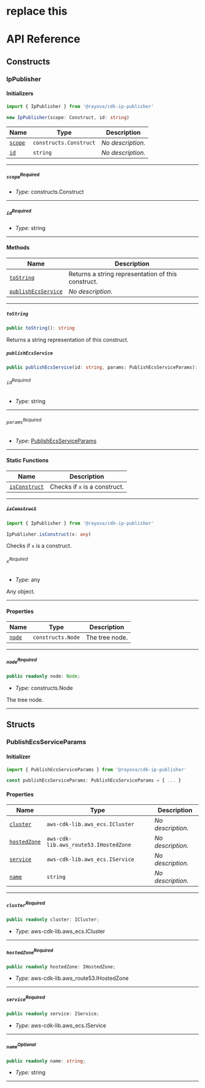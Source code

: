 # replace this
# API Reference <a name="API Reference" id="api-reference"></a>

## Constructs <a name="Constructs" id="Constructs"></a>

### IpPublisher <a name="IpPublisher" id="@rayova/cdk-ip-publisher.IpPublisher"></a>

#### Initializers <a name="Initializers" id="@rayova/cdk-ip-publisher.IpPublisher.Initializer"></a>

```typescript
import { IpPublisher } from '@rayova/cdk-ip-publisher'

new IpPublisher(scope: Construct, id: string)
```

| **Name** | **Type** | **Description** |
| --- | --- | --- |
| <code><a href="#@rayova/cdk-ip-publisher.IpPublisher.Initializer.parameter.scope">scope</a></code> | <code>constructs.Construct</code> | *No description.* |
| <code><a href="#@rayova/cdk-ip-publisher.IpPublisher.Initializer.parameter.id">id</a></code> | <code>string</code> | *No description.* |

---

##### `scope`<sup>Required</sup> <a name="scope" id="@rayova/cdk-ip-publisher.IpPublisher.Initializer.parameter.scope"></a>

- *Type:* constructs.Construct

---

##### `id`<sup>Required</sup> <a name="id" id="@rayova/cdk-ip-publisher.IpPublisher.Initializer.parameter.id"></a>

- *Type:* string

---

#### Methods <a name="Methods" id="Methods"></a>

| **Name** | **Description** |
| --- | --- |
| <code><a href="#@rayova/cdk-ip-publisher.IpPublisher.toString">toString</a></code> | Returns a string representation of this construct. |
| <code><a href="#@rayova/cdk-ip-publisher.IpPublisher.publishEcsService">publishEcsService</a></code> | *No description.* |

---

##### `toString` <a name="toString" id="@rayova/cdk-ip-publisher.IpPublisher.toString"></a>

```typescript
public toString(): string
```

Returns a string representation of this construct.

##### `publishEcsService` <a name="publishEcsService" id="@rayova/cdk-ip-publisher.IpPublisher.publishEcsService"></a>

```typescript
public publishEcsService(id: string, params: PublishEcsServiceParams): void
```

###### `id`<sup>Required</sup> <a name="id" id="@rayova/cdk-ip-publisher.IpPublisher.publishEcsService.parameter.id"></a>

- *Type:* string

---

###### `params`<sup>Required</sup> <a name="params" id="@rayova/cdk-ip-publisher.IpPublisher.publishEcsService.parameter.params"></a>

- *Type:* <a href="#@rayova/cdk-ip-publisher.PublishEcsServiceParams">PublishEcsServiceParams</a>

---

#### Static Functions <a name="Static Functions" id="Static Functions"></a>

| **Name** | **Description** |
| --- | --- |
| <code><a href="#@rayova/cdk-ip-publisher.IpPublisher.isConstruct">isConstruct</a></code> | Checks if `x` is a construct. |

---

##### ~~`isConstruct`~~ <a name="isConstruct" id="@rayova/cdk-ip-publisher.IpPublisher.isConstruct"></a>

```typescript
import { IpPublisher } from '@rayova/cdk-ip-publisher'

IpPublisher.isConstruct(x: any)
```

Checks if `x` is a construct.

###### `x`<sup>Required</sup> <a name="x" id="@rayova/cdk-ip-publisher.IpPublisher.isConstruct.parameter.x"></a>

- *Type:* any

Any object.

---

#### Properties <a name="Properties" id="Properties"></a>

| **Name** | **Type** | **Description** |
| --- | --- | --- |
| <code><a href="#@rayova/cdk-ip-publisher.IpPublisher.property.node">node</a></code> | <code>constructs.Node</code> | The tree node. |

---

##### `node`<sup>Required</sup> <a name="node" id="@rayova/cdk-ip-publisher.IpPublisher.property.node"></a>

```typescript
public readonly node: Node;
```

- *Type:* constructs.Node

The tree node.

---


## Structs <a name="Structs" id="Structs"></a>

### PublishEcsServiceParams <a name="PublishEcsServiceParams" id="@rayova/cdk-ip-publisher.PublishEcsServiceParams"></a>

#### Initializer <a name="Initializer" id="@rayova/cdk-ip-publisher.PublishEcsServiceParams.Initializer"></a>

```typescript
import { PublishEcsServiceParams } from '@rayova/cdk-ip-publisher'

const publishEcsServiceParams: PublishEcsServiceParams = { ... }
```

#### Properties <a name="Properties" id="Properties"></a>

| **Name** | **Type** | **Description** |
| --- | --- | --- |
| <code><a href="#@rayova/cdk-ip-publisher.PublishEcsServiceParams.property.cluster">cluster</a></code> | <code>aws-cdk-lib.aws_ecs.ICluster</code> | *No description.* |
| <code><a href="#@rayova/cdk-ip-publisher.PublishEcsServiceParams.property.hostedZone">hostedZone</a></code> | <code>aws-cdk-lib.aws_route53.IHostedZone</code> | *No description.* |
| <code><a href="#@rayova/cdk-ip-publisher.PublishEcsServiceParams.property.service">service</a></code> | <code>aws-cdk-lib.aws_ecs.IService</code> | *No description.* |
| <code><a href="#@rayova/cdk-ip-publisher.PublishEcsServiceParams.property.name">name</a></code> | <code>string</code> | *No description.* |

---

##### `cluster`<sup>Required</sup> <a name="cluster" id="@rayova/cdk-ip-publisher.PublishEcsServiceParams.property.cluster"></a>

```typescript
public readonly cluster: ICluster;
```

- *Type:* aws-cdk-lib.aws_ecs.ICluster

---

##### `hostedZone`<sup>Required</sup> <a name="hostedZone" id="@rayova/cdk-ip-publisher.PublishEcsServiceParams.property.hostedZone"></a>

```typescript
public readonly hostedZone: IHostedZone;
```

- *Type:* aws-cdk-lib.aws_route53.IHostedZone

---

##### `service`<sup>Required</sup> <a name="service" id="@rayova/cdk-ip-publisher.PublishEcsServiceParams.property.service"></a>

```typescript
public readonly service: IService;
```

- *Type:* aws-cdk-lib.aws_ecs.IService

---

##### `name`<sup>Optional</sup> <a name="name" id="@rayova/cdk-ip-publisher.PublishEcsServiceParams.property.name"></a>

```typescript
public readonly name: string;
```

- *Type:* string

---



